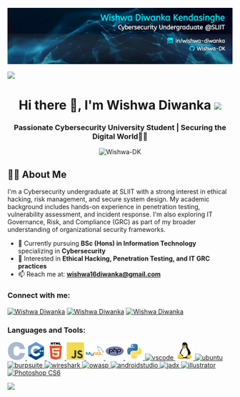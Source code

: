 <p align="center">
  <img src="https://github.com/Wishwa-DK/Wishwa-DK/blob/main/Github%20Banner.jpg?raw=true" alt="GitHub Banner" />
</p>

<img src="https://user-images.githubusercontent.com/73097560/115834477-dbab4500-a447-11eb-908a-139a6edaec5c.gif">

<h1 align="center">Hi there 👋, I'm Wishwa Diwanka  <picture><img src = "https://github.com/7oSkaaa/7oSkaaa/blob/main/Images/about_me.gif?raw=true" width = 50px></picture>
<h3 align="center">Passionate Cybersecurity University Student | Securing the Digital World👩‍💻</h3>
  
<p align="center">
  <img src="https://komarev.com/ghpvc/?username=Wishwa-DK&label=Profile%20views&color=0e75b6&style=flat" alt="Wishwa-DK" />
</p>

## 👨‍💻 About Me

<p align="left">I'm a Cybersecurity undergraduate at SLIIT with a strong interest in ethical hacking, risk management, and secure system design. My academic background includes hands-on experience in penetration testing, vulnerability assessment, and incident response. I'm also exploring IT Governance, Risk, and Compliance (GRC) as part of my broader understanding of organizational security frameworks.</p>

- 🌱 Currently pursuing **BSc (Hons) in Information Technology** specializing in **Cybersecurity**
- 🔐 Interested in **Ethical Hacking, Penetration Testing, and IT GRC practices**
- 📫 Reach me at: **[wishwa16diwanka@gmail.com](mailto:wishwa16diwanka@gmail.com)**

<h3 align="left">Connect with me:</h3>
<p align="left">
<a href="https://www.linkedin.com/in/wishwa-diwanka-083bb72a4?lipi=urn%3Ali%3Apage%3Ad_flagship3_profile_view_base_contact_details%3BKuzo%2FBQ6QM6hLEU9D%2FgFQw%3D%3D" target="blank"><img align="center" src="https://raw.githubusercontent.com/rahuldkjain/github-profile-readme-generator/master/src/images/icons/Social/linked-in-alt.svg" alt="Wishwa Diwanka" height="30" width="40" /></a>
<a href="https://www.facebook.com/wishwa.diwanka.2025" target="blank"><img align="center" src="https://raw.githubusercontent.com/rahuldkjain/github-profile-readme-generator/master/src/images/icons/Social/facebook.svg" alt="Wishwa Diwanka" height="30" width="40" /></a>
<a href="https://instagram.com/Wishwadiwanka" target="blank"><img align="center" src="https://raw.githubusercontent.com/rahuldkjain/github-profile-readme-generator/master/src/images/icons/Social/instagram.svg" alt="Wishwa Diwanka" height="30" width="40" /></a>
</p>
<h3 align="left">Languages and Tools:</h3>
<p align="left">

  <!-- C -->
  <a href="https://www.cprogramming.com/" target="_blank" rel="noreferrer">
    <img src="https://raw.githubusercontent.com/devicons/devicon/master/icons/c/c-original.svg" alt="c" width="40" height="40"/>
  </a>

  <!-- C++ -->
  <a href="https://www.w3schools.com/cpp/" target="_blank" rel="noreferrer">
    <img src="https://raw.githubusercontent.com/devicons/devicon/master/icons/cplusplus/cplusplus-original.svg" alt="cplusplus" width="40" height="40"/>
  </a>

  <!-- HTML5 -->
  <a href="https://www.w3.org/html/" target="_blank" rel="noreferrer">
    <img src="https://raw.githubusercontent.com/devicons/devicon/master/icons/html5/html5-original-wordmark.svg" alt="html5" width="40" height="40"/>
  </a>

  <!-- JavaScript -->
  <a href="https://developer.mozilla.org/en-US/docs/Web/JavaScript" target="_blank" rel="noreferrer">
    <img src="https://raw.githubusercontent.com/devicons/devicon/master/icons/javascript/javascript-original.svg" alt="javascript" width="40" height="40"/>
  </a>

  <!-- MySQL -->
  <a href="https://www.mysql.com/" target="_blank" rel="noreferrer">
    <img src="https://raw.githubusercontent.com/devicons/devicon/master/icons/mysql/mysql-original-wordmark.svg" alt="mysql" width="40" height="40"/>
  </a>

  <!-- PHP -->
  <a href="https://www.php.net" target="_blank" rel="noreferrer">
    <img src="https://raw.githubusercontent.com/devicons/devicon/master/icons/php/php-original.svg" alt="php" width="40" height="40"/>
  </a>

  <!-- Python -->
  <a href="https://www.python.org" target="_blank" rel="noreferrer">
    <img src="https://raw.githubusercontent.com/devicons/devicon/master/icons/python/python-original.svg" alt="python" width="40" height="40"/>
  </a>

  <!-- Visual Studio Code -->
  <a href="https://code.visualstudio.com/" target="_blank" rel="noreferrer">
    <img src="https://cdn.jsdelivr.net/gh/devicons/devicon/icons/vscode/vscode-original.svg" alt="vscode" width="40" height="40"/>
  </a>

  <!-- Linux -->
  <a href="https://www.linux.org/" target="_blank" rel="noreferrer">
    <img src="https://raw.githubusercontent.com/devicons/devicon/master/icons/linux/linux-original.svg" alt="linux" width="40" height="40"/>
  </a>

  <!-- Ubuntu -->
  <a href="https://ubuntu.com/" target="_blank" rel="noreferrer">
    <img src="https://cdn.jsdelivr.net/gh/devicons/devicon/icons/ubuntu/ubuntu-original.svg" alt="ubuntu" width="40" height="40"/>
  </a>

  <!-- Burp Suite -->
  <a href="https://portswigger.net/burp" target="_blank" rel="noreferrer">
    <img src="https://cdn.simpleicons.org/burpsuite/FF6600" alt="burpsuite" width="40" height="40"/>
  </a>

  <!-- Wireshark -->
  <a href="https://www.wireshark.org/" target="_blank" rel="noreferrer">
    <img src="https://cdn.simpleicons.org/wireshark/1679A3" alt="wireshark" width="40" height="40"/>
  </a>

  <!-- OWASP -->
  <a href="https://owasp.org/" target="_blank" rel="noreferrer">
    <img src="https://www.svgrepo.com/show/439251/owasp.svg" alt="owasp" width="40" height="40"/>
  </a>

  <!-- Android Studio -->
  <a href="https://developer.android.com/studio" target="_blank" rel="noreferrer">
    <img src="https://cdn.jsdelivr.net/gh/devicons/devicon/icons/androidstudio/androidstudio-original.svg" alt="androidstudio" width="40" height="40"/>
  </a>

  <!-- Jadx -->
  <a href="https://github.com/skylot/jadx" target="_blank" rel="noreferrer">
    <img src="https://raw.githubusercontent.com/flathub/com.github.skylot.jadx/master/jadx-logo.svg" alt="jadx" width="40" height="40"/>
  </a>

  <!-- Illustrator -->
  <a href="https://www.adobe.com/products/illustrator.html" target="_blank" rel="noreferrer">
    <img src="https://www.vectorlogo.zone/logos/adobe_illustrator/adobe_illustrator-icon.svg" alt="illustrator" width="40" height="40"/>
  </a>

  <!-- Photoshop -->
  <a href="https://www.adobe.com/products/photoshop.html" target="_blank" rel="noreferrer">
    <img src="https://www.svgrepo.com/show/303170/adobe-photoshop-cs6-logo.svg" alt="Photoshop CS6" width="40" height="40"/>
  </a>

</p>


<img src="https://user-images.githubusercontent.com/73097560/115834477-dbab4500-a447-11eb-908a-139a6edaec5c.gif">
